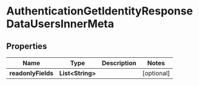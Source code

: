 

# AuthenticationGetIdentityResponseDataUsersInnerMeta


## Properties

| Name | Type | Description | Notes |
|------------ | ------------- | ------------- | -------------|
|**readonlyFields** | **List&lt;String&gt;** |  |  [optional] |



